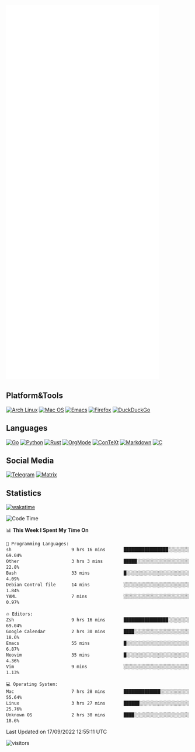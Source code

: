 ![Metrics](https://github.com/SteamedFish/SteamedFish/blob/master/github-metrics.svg)

## Platform&Tools

[![Arch Linux](https://img.shields.io/badge/ArchLinux-1793D1?logo=arch-linux&logoColor=fff&style=flat-square)](https://archlinux.org/)
[![Mac OS](https://img.shields.io/badge/MacOS-000000?style=flat-square&logo=macos&logoColor=F0F0F0)](https://www.apple.com/macos/)
[![Emacs](https://img.shields.io/badge/Emacs-%237F5AB6.svg?&style=flat-square&logo=gnu-emacs&logoColor=white)](https://www.gnu.org/software/emacs/)
[![Firefox](https://img.shields.io/badge/Firefox-FF7139?style=flat-square&logo=Firefox-Browser&logoColor=white)](https://firefox.com/)
[![DuckDuckGo](https://img.shields.io/badge/DuckDuckGo-DE5833?style=flat-square&logo=DuckDuckGo&logoColor=white)](https://duckduckgo.com/)

## Languages

[![Go](https://img.shields.io/badge/Golang-%2300ADD8.svg?style=flat-square&logo=go&logoColor=white)](https://golang.org/)
[![Python](https://img.shields.io/badge/Python-3670A0?style=flat-square&logo=python&logoColor=ffdd54)](https://www.python.org/)
[![Rust](https://img.shields.io/badge/Rust-%23000000.svg?style=flat-square&logo=rust&logoColor=white)](https://www.rust-lang.org/)
[![OrgMode](https://img.shields.io/badge/OrgMode-%23000000.svg?style=flat-square&logo=org&logoColor=white)](https://orgmode.org/)
[![ConTeXt](https://img.shields.io/badge/ConTeXt-%23008080.svg?style=flat-square&logo=latex&logoColor=white)](https://contextgarden.net/)
[![Markdown](https://img.shields.io/badge/MarkDown-%23000000.svg?style=flat-square&logo=markdown&logoColor=white)](https://daringfireball.net/projects/markdown/)
[![C](https://img.shields.io/badge/C-%2300599C.svg?style=flat-square&logo=c&logoColor=white)](https://www.iso.org/standard/74528.html)

## Social Media
[![Telegram](https://img.shields.io/badge/SteamedFish-2CA5E0?style=social&logo=telegram&logoColor=white)](https://t.me/SteamedFish)
[![Matrix](https://img.shields.io/badge/SteamedFish-2CA5E0?style=social&logo=matrix&logoColor=black)](https://matrix.to/#/@i:steamedfish.org)

## Statistics
[![wakatime](https://wakatime.com/badge/user/168280d6-fcf2-4b4f-ad3a-dc4612f35b38.svg)](https://wakatime.com/@168280d6-fcf2-4b4f-ad3a-dc4612f35b38)

<!--START_SECTION:waka-->
![Code Time](http://img.shields.io/badge/Code%20Time-2%2C009%20hrs%208%20mins-blue)

📊 **This Week I Spent My Time On** 

```text
💬 Programming Languages: 
sh                       9 hrs 16 mins       █████████████████░░░░░░░░   69.04% 
Other                    3 hrs 3 mins        █████░░░░░░░░░░░░░░░░░░░░   22.8% 
Bash                     33 mins             █░░░░░░░░░░░░░░░░░░░░░░░░   4.09% 
Debian Control file      14 mins             ░░░░░░░░░░░░░░░░░░░░░░░░░   1.84% 
YAML                     7 mins              ░░░░░░░░░░░░░░░░░░░░░░░░░   0.97%

🔥 Editors: 
Zsh                      9 hrs 16 mins       █████████████████░░░░░░░░   69.04% 
Google Calendar          2 hrs 30 mins       ████░░░░░░░░░░░░░░░░░░░░░   18.6% 
Emacs                    55 mins             █░░░░░░░░░░░░░░░░░░░░░░░░   6.87% 
Neovim                   35 mins             █░░░░░░░░░░░░░░░░░░░░░░░░   4.36% 
Vim                      9 mins              ░░░░░░░░░░░░░░░░░░░░░░░░░   1.13%

💻 Operating System: 
Mac                      7 hrs 28 mins       ██████████████░░░░░░░░░░░   55.64% 
Linux                    3 hrs 27 mins       ██████░░░░░░░░░░░░░░░░░░░   25.76% 
Unknown OS               2 hrs 30 mins       ████░░░░░░░░░░░░░░░░░░░░░   18.6%

```


 Last Updated on 17/09/2022 12:55:11 UTC
<!--END_SECTION:waka-->

![visitors](https://visitor-badge.laobi.icu/badge?page_id=SteamedFish.SteamedFish)
